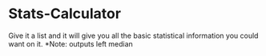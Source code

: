 # Stats-Calculator
Give it a list and it will give you all the basic statistical information you could want on it. *Note: outputs left median
